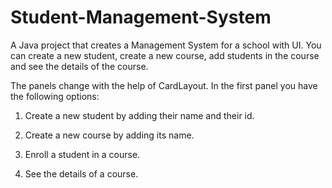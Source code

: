 # Student-Management-System
A Java project that creates a Management System for a school with UI. You can create a new student, create a new course, add students in the course and see the details of the course.


The panels change with the help of CardLayout. In the first panel you have the following options:

1) Create a new student by adding their name and their id.

2) Create a new course by adding its name.

3) Enroll a student in a course.

4) See the details of a course.

